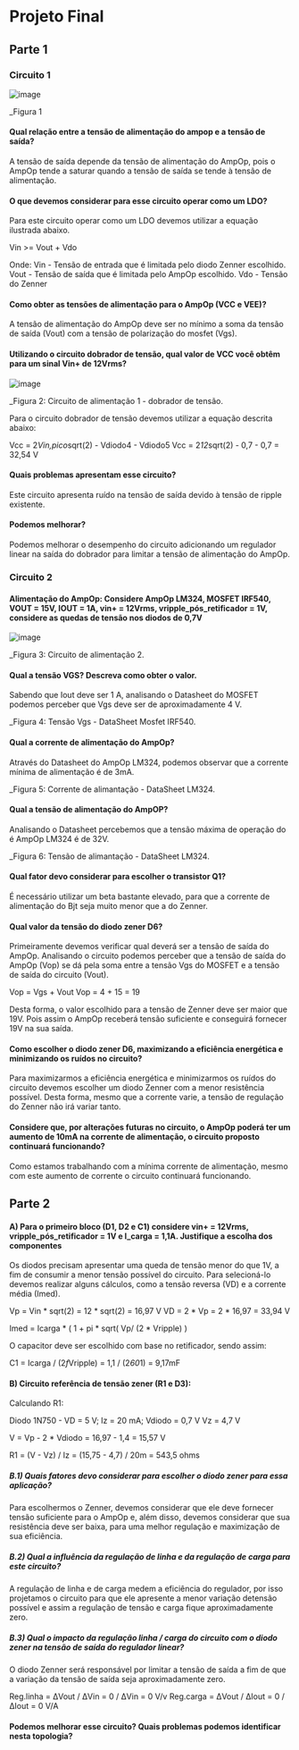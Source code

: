 # Projeto Final

## Parte 1

### Circuito 1

![image](https://user-images.githubusercontent.com/74205954/116479443-076a6880-a856-11eb-97f0-9dab844fc8a4.png)

_Figura 1

#### Qual relação entre a tensão de alimentação do ampop e a tensão de saída?

   A tensão de saída depende da tensão de alimentação do AmpOp, pois o AmpOp tende a saturar quando a tensão de saída se tende à tensão de alimentação.

#### O que devemos considerar para esse circuito operar como um LDO?

   Para este circuito operar como um LDO devemos utilizar a equação ilustrada abaixo.
    
   Vin >= Vout + Vdo
    
   Onde:
   Vin - Tensão de entrada que é limitada pelo diodo Zenner escolhido.
   Vout - Tensão de saída que é limitada pelo AmpOp escolhido.
   Vdo - Tensão do Zenner

#### Como obter as tensões de alimentação para o AmpOp (VCC e VEE)?

   A tensão de alimentação do AmpOp deve ser no mínimo a soma da tensão de saída (Vout) com a tensão de polarização do mosfet (Vgs).

#### Utilizando o circuito dobrador de tensão, qual valor de VCC você obtêm para um sinal Vin+ de 12Vrms?

![image](https://user-images.githubusercontent.com/74205954/116479687-721ba400-a856-11eb-9fd8-a212af7cf0fe.png)

_Figura 2: Circuito de alimentação 1 - dobrador de tensão.

   Para o circuito dobrador de tensão devemos utilizar a equação descrita abaixo:
    
   Vcc = 2*Vin,pico*sqrt(2) - Vdiodo4 - Vdiodo5
   Vcc = 2*12*sqrt(2) - 0,7 - 0,7 = 32,54 V

####  Quais problemas apresentam esse circuito?

   Este circuito apresenta ruído na tensão de saída devido à tensão de ripple existente.

#### Podemos melhorar?

  Podemos melhorar o desempenho do circuito adicionando um regulador linear na saída do dobrador para limitar a tensão de alimentação do AmpOp.

### Circuito 2

#### Alimentação do AmpOp: Considere AmpOp LM324, MOSFET IRF540, VOUT = 15V, IOUT = 1A, vin+ = 12Vrms, vripple_pós_retificador = 1V, considere as quedas de tensão nos diodos de 0,7V

![image](https://user-images.githubusercontent.com/74205954/116482020-b3ae4e00-a85a-11eb-93af-5c4fd1941b02.png)

_Figura 3: Circuito de alimentação 2.

#### Qual a tensão VGS? Descreva como obter o valor.

   Sabendo que Iout deve ser 1 A, analisando o Datasheet do MOSFET podemos perceber que Vgs deve ser de aproximadamente 4 V.
   
   
   
   _Figura 4: Tensão Vgs - DataSheet Mosfet IRF540.

#### Qual a corrente de alimentação do AmpOp?

   Através do Datasheet do AmpOp LM324, podemos observar que a corrente mínima de alimentação é de 3mA.
   
   
   
   _Figura 5: Corrente de alimantação - DataSheet LM324.

#### Qual a tensão de alimentação do AmpOP?

   Analisando o Datasheet percebemos que a tensão máxima de operação do é AmpOp LM324 é de 32V.
   
   
   
   _Figura 6: Tensão de alimantação - DataSheet LM324.

#### Qual fator devo considerar para escolher o transistor Q1?

É necessário utilizar um beta bastante elevado, para que a corrente de alimentação do Bjt seja muito menor que a do Zenner.

#### Qual valor da tensão do diodo zener D6?
   
   Primeiramente devemos verificar qual deverá ser a tensão de saída do AmpOp. Analisando o circuito podemos perceber que a tensão de saída do AmpOp (Vop) se dá pela soma entre a tensão Vgs do MOSFET e a tensão de saída do circuito (Vout). 
   
   Vop = Vgs + Vout 
   Vop = 4 + 15 = 19
   
   Desta forma, o valor escolhido para a tensão de Zenner deve ser maior que 19V. Pois assim o AmpOp receberá tensão suficiente e conseguirá fornecer 19V na sua saída.
   
#### Como escolher o diodo zener D6, maximizando a eficiência energética e minimizando os ruídos no circuito? 

   Para maximizarmos a eficiência energética e minimizarmos os ruídos do circuito devemos escolher um diodo Zenner com a menor resistência possível. Desta forma, mesmo que a corrente varie, a tensão de regulação do Zenner não irá variar tanto.

#### Considere que, por alterações futuras no circuito, o AmpOp poderá ter um aumento de 10mA na corrente de alimentação, o circuito proposto continuará funcionando?

Como estamos trabalhando com a mínima corrente de alimentação, mesmo com este aumento de corrente o circuito continuará funcionando.

## Parte 2

#### A) Para o primeiro bloco (D1, D2 e C1) considere vin+ = 12Vrms, vripple_pós_retificador = 1V e I_carga = 1,1A. Justifique a escolha dos componentes

   Os diodos precisam apresentar uma queda de tensão menor do que 1V, a fim de consumir a menor tensão possível do circuito. Para selecioná-lo devemos realizar alguns cálculos, como a tensão reversa (VD) e a corrente média (Imed).
   
   Vp = Vin * sqrt(2) = 12 * sqrt(2) = 16,97 V
   VD = 2 * Vp = 2 * 16,97 = 33,94 V
   
   Imed = Icarga * ( 1 + pi * sqrt( Vp/ (2 * Vripple) )
   
   O capacitor deve ser escolhido com base no retificador, sendo assim:
   
   C1 = Icarga / (2*f*Vripple) =  1,1 / (2*60*1) = 9,17mF
   
#### B) Circuito referência de tensão zener (R1 e D3):

   Calculando R1:
   
   Diodo 1N750 - VD = 5 V; Iz = 20 mA;
   Vdiodo = 0,7 V
   Vz = 4,7 V
   
   V = Vp - 2 * Vdiodo = 16,97 - 1,4 = 15,57 V
   
   R1 = (V - Vz) / Iz = (15,75 - 4,7) / 20m = 543,5 ohms

##### B.1) Quais fatores devo considerar para escolher o diodo zener para essa aplicação? 

   Para escolhermos o Zenner, devemos considerar que ele deve fornecer tensão suficiente para o AmpOp e, além disso, devemos considerar que sua resistência deve ser baixa, para uma melhor regulação e maximização de sua eficiência.

##### B.2) Qual a influência da regulação de linha e da regulação de carga para este circuito?

   A regulação de linha e de carga medem a eficiência do regulador, por isso projetamos o circuito para que ele apresente a menor variação detensão possível e assim a regulação de tensão e carga fique aproximadamente zero.

##### B.3) Qual o impacto da regulação linha / carga do circuito com o diodo zener na tensão de saída do regulador linear? 

   O diodo Zenner será responsável por limitar a tensão de saída a fim de que a variação da tensão de saída seja aproximadamente zero.

  Reg.linha = ΔVout / ΔVin = 0 / ΔVin = 0 V/v
  Reg.carga = ΔVout / ΔIout = 0 / ΔIout = 0 V/A
   
#### Podemos melhorar esse circuito? Quais problemas podemos identificar nesta topologia?

   

